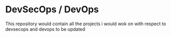 # DevSecOps / DevOps
This repository would contain all the projects i would wok on with respect to devsecops and devops
to be updated
